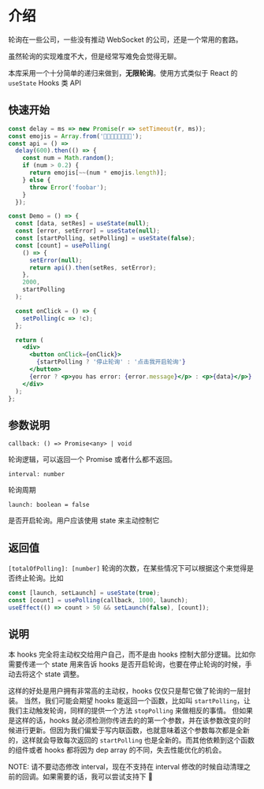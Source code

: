# 介绍

轮询在一些公司，一些没有推动 WebSocket 的公司，还是一个常用的套路。

虽然轮询的实现难度不大，但是经常写难免会觉得无聊。

本库采用一个十分简单的递归来做到，**无限轮询**。使用方式类似于 React 的 `useState` Hooks 类 API

## 快速开始

```jsx
const delay = ms => new Promise(r => setTimeout(r, ms));
const emojis = Array.from('🌚🌝👀😎😂😏🙁🤠');
const api = () =>
  delay(600).then(() => {
    const num = Math.random();
    if (num > 0.2) {
      return emojis[~~(num * emojis.length)];
    } else {
      throw Error('foobar');
    }
  });

const Demo = () => {
  const [data, setRes] = useState(null);
  const [error, setError] = useState(null);
  const [startPolling, setPolling] = useState(false);
  const [count] = usePolling(
    () => {
      setError(null);
      return api().then(setRes, setError);
    },
    2000,
    startPolling
  );

  const onClick = () => {
    setPolling(c => !c);
  };

  return (
    <div>
      <button onClick={onClick}>
        {startPolling ? '停止轮询' : '点击我开启轮询'}
      </button>
      {error ? <p>you has error: {error.message}</p> : <p>{data}</p>}
    </div>
  );
};
```

## 参数说明

`callback: () => Promise<any> | void`

轮询逻辑，可以返回一个 Promise 或者什么都不返回。

`interval: number`

轮询周期

`launch: boolean = false`

是否开启轮询。用户应该使用 state 来主动控制它

## 返回值

`[totalOfPolling]: [number]` 轮询的次数，在某些情况下可以根据这个来觉得是否终止轮询。比如

```jsx
const [launch, setLaunch] = useState(true);
const [count] = usePolling(callback, 1000, launch);
useEffect(() => count > 50 && setLaunch(false), [count]);
```

## 说明

本 hooks 完全将主动权交给用户自己，而不是由 hooks 控制大部分逻辑。比如你需要传递一个 state 用来告诉
hooks 是否开启轮询，也要在停止轮询的时候，手动去将这个 state 调整。

这样的好处是用户拥有非常高的主动权，hooks 仅仅只是帮它做了轮询的一层封装。
当然，我们可能会期望 hooks 能返回一个函数，比如叫 `startPolling`，让我们主动触发轮询，同样的提供一个方法 `stopPolling` 来做相反的事情。
但如果是这样的话，hooks 就必须检测你传进去的的第一个参数，并在该参数改变的时候进行更新。但因为我们偏爱于写内联函数，也就意味着这个参数每次都是全新的，这样就会导致每次返回的 `startPolling` 也是全新的。而其他依赖到这个函数的组件或者 hooks 都将因为 dep array 的不同，失去性能优化的机会。

NOTE: 请不要动态修改 interval，现在不支持在 interval 修改的时候自动清理之前的回调。如果需要的话，我可以尝试支持下 🌚

